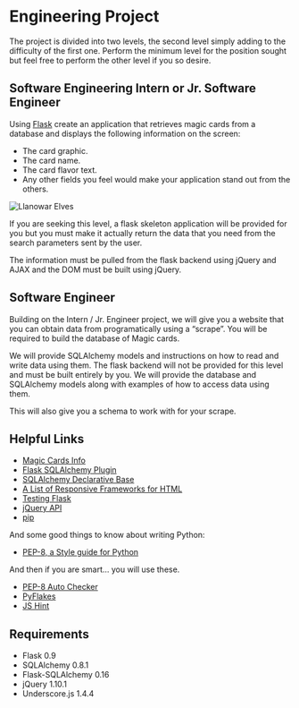 Engineering Project
==========

The project is divided into two levels, the second level simply adding to the difficulty of the first one. Perform the minimum level for the position sought but feel free to perform the other level if you so desire.

Software Engineering Intern or Jr. Software Engineer
-------------

Using [Flask](http://flask.pocoo.org/) create an application that retrieves magic cards from a database and displays the following information on the screen:

* The card graphic.
* The card name.
* The card flavor text.
* Any other fields you feel would make your application stand out from the others.

![Llanowar Elves](https://dl.dropboxusercontent.com/u/3419979/Screen%20Shot%202013-05-30%20at%2011.05.08%20AM.png)

If you are seeking this level, a flask skeleton application will be provided for you but you must make it actually return the data that you need from the search parameters sent by the user.

The information must be pulled from the flask backend using jQuery and AJAX and the DOM must be built using jQuery.

Software Engineer
-------------

Building on the Intern / Jr. Engineer project, we will give you a website that you can obtain data from programatically using a “scrape”. You will be required to build the database of Magic cards.

We will provide SQLAlchemy models and instructions on how to read and write data using them. The flask backend will not be provided for this level and must be built entirely by you. We will provide the database and SQLAlchemy models along with examples of how to access data using them.

This will also give you a schema to work with for your scrape.

Helpful Links
-------------

* [Magic Cards Info](http://magiccards.info/)
* [Flask SQLAlchemy Plugin](http://pythonhosted.org/Flask-SQLAlchemy/)
* [SQLAlchemy Declarative Base](http://docs.sqlalchemy.org/en/rel_0_8/orm/extensions/declarative.html)
* [A List of Responsive Frameworks for HTML](http://komelin.com/en/5tips/5-most-popular-html5-responsive-frameworks)
* [Testing Flask](http://flask.pocoo.org/docs/testing/)
* [jQuery API](http://api.jquery.com/)
* [pip](https://pypi.python.org/pypi/pip)

And some good things to know about writing Python:
* [PEP-8, a Style guide for Python](http://www.python.org/dev/peps/pep-0008/)

And then if you are smart... you will use these.
* [PEP-8 Auto Checker](https://pypi.python.org/pypi/pep8)
* [PyFlakes](https://pypi.python.org/pypi/pyflakes)
* [JS Hint](http://www.jshint.com/)

Requirements
-------------

* Flask 0.9
* SQLAlchemy 0.8.1
* Flask-SQLAlchemy 0.16
* jQuery 1.10.1
* Underscore.js 1.4.4
